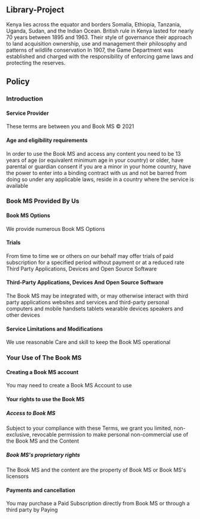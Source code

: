 ## Library-Project 
Kenya lies across the equator and borders Somalia, Ethiopia, Tanzania, Uganda, Sudan, and the Indian Ocean. British rule in Kenya lasted for nearly 70 years between 1895 and 1963. Their style of governance their approach to land acquisition ownership, use and management their philosophy and patterns of wildlife conservation
In 1907, the Game Department was established and charged with the responsibility of enforcing game laws and protecting the reserves.

## Policy
### Introduction 
#### Service Provider 

These terms are between you and Book MS <span>&copy; 2021</span>
#### Age and eligibility requirements 

In order to use the Book MS and access any content you need to be 13 years of age (or equivalent minimum age in your country) or older, have parental or guardian consent if you are a minor in your home country, have the power to enter into a binding contract with us and not be barred from doing so under any applicable laws, reside in a country where the service is available 

### Book MS Provided By Us 
#### Book MS Options

We provide numerous Book MS Options 

#### Trials

From time to time we or others on our behalf may offer trials of paid subscription for a specified period without payment or at a reduced rate 
Third Party Applications, Devices and Open Source Software 

#### Third-Party Applications, Devices And Open Source Software 

The Book MS may be integrated with, or may otherwise interact with third party applications websites and services and third-party personal computers and mobile handsets tablets wearable devices speakers and other devices 

#### Service Limitations and Modifications 

We use reasonable Care and skill to keep the Book MS operational

### Your Use of The Book MS
#### Creating a Book MS account 

You may need to create a Book MS Account to use 
#### Your rights to use the Book MS


##### Access to Book MS
Subject to your compliance with these Terms, we grant you limited, non-exclusive, revocable permission to make personal non-commercial use of the Book MS and the Content
##### Book MS's proprietary rights
The Book MS and the content are the property of Book MS or Book MS's licensors 

#### Payments and cancellation
You may purchase a Paid Subscription directly from Book MS or through a third party by Paying 








